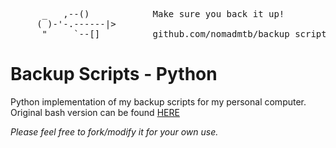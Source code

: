 <pre>
      _   ,--()            Make sure you back it up!
     ( )-'-.------|>
      "     `--[]          github.com/nomadmtb/backup_scripts_py
</pre>


# Backup Scripts - Python
Python implementation of my backup scripts for my personal computer.
Original bash version can be found [HERE](https://github.com/nomadmtb/backup_scripts)

*Please feel free to fork/modify it for your own use.*
